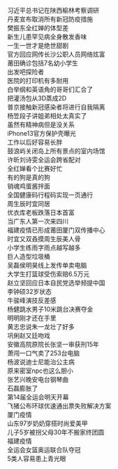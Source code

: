 习近平总书记在陕西榆林考察调研  
丹麦宣布取消所有新冠防疫措施  
樊振东全红婵的体型差  
新生儿患罕见病全身散发香味  
一生一世才是绝世甜剧  
官方回应网传长沙公职人员网络炫富  
莆田确诊包括7名幼小学生  
出发吧探险者  
医院的打印机有多耐用  
白举纲和英语角的哥哥们汇合了  
把灌汤包从3D蒸成2D  
普京接触新冠感染者将进行自我隔离  
杨笠段子讲姐弟相处太真实了  
虽然有精神病但是没关系  
iPhone13官方保护壳曝光  
工作以后好容易长胖  
鼓浪屿关闭岛上所有景点的室内场馆  
许昕刘诗雯全运会跨省配对  
全红婵看个比赛好忙  
有的狗是真的狗  
销魂鸡蛋酱拌面  
全国健康码行程码实现一页通行  
周生辰时宜同居  
优衣库老板跌落日本首富  
当广东人第一次来四川  
福建疫情已形成莆田厦门双传播中心  
时宜又双叒摸周生辰美人骨  
小学生练雨字雨点越写越多  
巨人造型垃圾桶  
吴磊侯明昊线上发传单卖电脑  
大学生打篮球受伤索赔6.5万元  
赵立坚回应日本自民党选举频提中国  
李钟硕32岁状态  
牛骏峰演技反差感  
杨健跳水男子10米跳台决赛夺金  
明明刚才还在手里  
黄志忠说朱一龙壮了好多  
巩俐赵又廷吻戏  
安徽高院原院长张坚一审获刑15年  
萧闯一口气卖了253台电脑  
杨波说迪士尼能治公主病  
原来密室npc也这么胆小  
张艺兴晚安电台钢琴曲  
石磊膨胀了  
第14届全运会明天开幕  
飞猪公布环球优速通出票失败解决方案  
厦门疫情  
山东97岁奶奶穿搭时尚爱美甲  
儿子5岁被拐父母30年不搬家终团圆  
福建疫情  
全运会女篮奥运联合队夺冠  
5类人容易患上青光眼  
